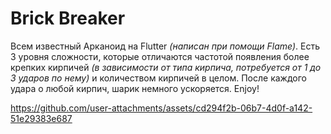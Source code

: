 # Brick Breaker

Всем известный Арканоид на Flutter _(написан при помощи Flame)_. Есть 3 уровня сложности, которые отличаются частотой появления более крепких кирпичей _(в зависимости от типа кирпича, потребуется от 1 до 3 ударов по нему)_ и количеством кирпичей в целом. После каждого удара о любой кирпич, шарик немного ускоряется. Enjoy!

https://github.com/user-attachments/assets/cd294f2b-06b7-4d0f-a142-51e29383e687
